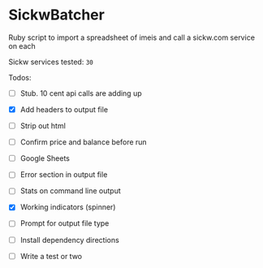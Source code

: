 # SickwBatcher
Ruby script to import a spreadsheet of imeis and call a sickw.com service on each

Sickw services tested: `30`

Todos:
 - [ ] Stub. 10 cent api calls are adding up 
 - [X] Add headers to output file
 - [ ] Strip out html
 - [ ] Confirm price and balance before run
 - [ ] Google Sheets
 - [ ] Error section in output file
 - [ ] Stats on command line output
 - [X] Working indicators (spinner)
 - [ ] Prompt for output file type
 - [ ] Install dependency directions
 - [ ] Write a test or two
 
